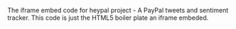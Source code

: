 The iframe embed code for heypal project - A PayPal tweets and sentiment tracker. 
This code is just the HTML5 boiler plate an iframe embeded.